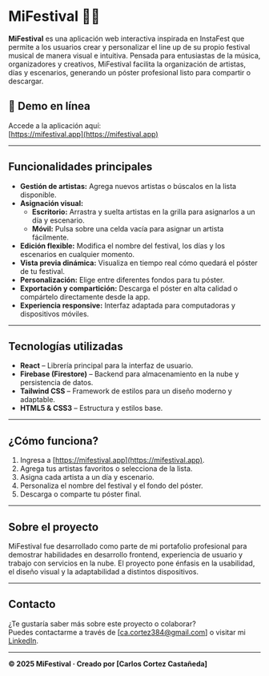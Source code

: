 # MiFestival 🎤🎶

**MiFestival** es una aplicación web interactiva inspirada en InstaFest que permite a los usuarios crear y personalizar el line up de su propio festival musical de manera visual e intuitiva. Pensada para entusiastas de la música, organizadores y creativos, MiFestival facilita la organización de artistas, días y escenarios, generando un póster profesional listo para compartir o descargar.

## 🌟 Demo en línea

Accede a la aplicación aquí:  
[https://mifestival.app](https://mifestival.app)

---

## Funcionalidades principales

- **Gestión de artistas:** Agrega nuevos artistas o búscalos en la lista disponible.
- **Asignación visual:**  
  - **Escritorio:** Arrastra y suelta artistas en la grilla para asignarlos a un día y escenario.
  - **Móvil:** Pulsa sobre una celda vacía para asignar un artista fácilmente.
- **Edición flexible:** Modifica el nombre del festival, los días y los escenarios en cualquier momento.
- **Vista previa dinámica:** Visualiza en tiempo real cómo quedará el póster de tu festival.
- **Personalización:** Elige entre diferentes fondos para tu póster.
- **Exportación y compartición:** Descarga el póster en alta calidad o compártelo directamente desde la app.
- **Experiencia responsive:** Interfaz adaptada para computadoras y dispositivos móviles.

---

## Tecnologías utilizadas

- **React** – Librería principal para la interfaz de usuario.
- **Firebase (Firestore)** – Backend para almacenamiento en la nube y persistencia de datos.
- **Tailwind CSS** – Framework de estilos para un diseño moderno y adaptable.
- **HTML5 & CSS3** – Estructura y estilos base.

---

## ¿Cómo funciona?

1. Ingresa a [https://mifestival.app](https://mifestival.app).
2. Agrega tus artistas favoritos o selecciona de la lista.
3. Asigna cada artista a un día y escenario.
4. Personaliza el nombre del festival y el fondo del póster.
5. Descarga o comparte tu póster final.

---

## Sobre el proyecto

MiFestival fue desarrollado como parte de mi portafolio profesional para demostrar habilidades en desarrollo frontend, experiencia de usuario y trabajo con servicios en la nube. El proyecto pone énfasis en la usabilidad, el diseño visual y la adaptabilidad a distintos dispositivos.

---

## Contacto

¿Te gustaría saber más sobre este proyecto o colaborar?  
Puedes contactarme a través de [ca.cortez384@gmail.com] o visitar mi [LinkedIn](www.linkedin.com/in/carlos-cortez-castañeda-266546324).

---

**© 2025 MiFestival · Creado por [Carlos Cortez Castañeda]**